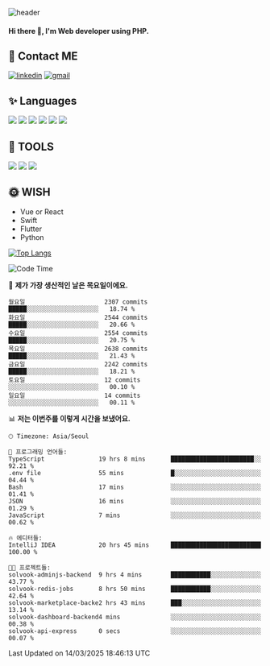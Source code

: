 ![header](https://capsule-render.vercel.app/api?type=waving&color=auto&height=300&section=header&text=Elin&fontSize=90&animation=twinkling)

#### Hi there 👋, I'm <b>Web developer</b> using PHP. ####

<!--
- 🔭 I’m currently working on Uniwill
- 🌱 I’m currently learning Vue or React or Python.
-->

<!---#### I am PHP developer --->

## 💌 Contact ME ###
[<img src='https://img.shields.io/badge/-EunjiKo-%230A66C2?style=flat-square&logo=LinkedIn&logoColor=white' alt='linkedin'>](https://www.linkedin.com/in/https://www.linkedin.com/in/eunji-ko-00a907164//)  [<img src='https://img.shields.io/badge/-einee214%40gmail.com-%23EA4335?style=flat-square&logo=Gmail&logoColor=white' alt='gmail'>](einee214@gmail.com)  


## ✨ Languages
<img src='https://img.shields.io/badge/-PHP-%23777BB4?style=for-the-badge&logo=PHP&logoColor=white'> <img src='https://img.shields.io/badge/-Laravel-%23FF2D20?style=for-the-badge&logo=Laravel&logoColor=white'> <img src='https://img.shields.io/badge/Jquery-%230769AD?style=for-the-badge&logo=Jquery&logoColor=white'> <img src='https://img.shields.io/badge/CSS3-%231572B6?style=for-the-badge&logo=CSS3&logoColor=white'> <img src='https://img.shields.io/badge/Bootstrap-%237952B3?style=for-the-badge&logo=Bootstrap&logoColor=white' > <img src='https://img.shields.io/badge/MySQL-%234479A1?style=for-the-badge&logo=MySQL&logoColor=white' >

## 🌷 TOOLS
<img src='https://img.shields.io/badge/PHPSTORM-%23000000?style=for-the-badge&logo=PhpStorm&logoColor=white' > <img src='https://img.shields.io/badge/GitLab-%23FCA121?style=for-the-badge&logo=GitLab&logoColor=white' > <img src='https://img.shields.io/badge/GitHub-%23181717?style=for-the-badge&logo=GitHub&logoColor=white'>


## 🌞 WISH
- Vue or React
- Swift
- Flutter
- Python


[![Top Langs](https://github-readme-stats.vercel.app/api/top-langs/?username=ein214&layout=compact)](https://github.com/anuraghazra/github-readme-stats)

<!--START_SECTION:waka-->
![Code Time](http://img.shields.io/badge/Code%20Time-4%2C096%20hrs%2041%20mins-blue)

📅 **제가 가장 생산적인 날은 목요일이에요.** 

```text
월요일                      2307 commits        █████░░░░░░░░░░░░░░░░░░░░   18.74 % 
화요일                      2544 commits        █████░░░░░░░░░░░░░░░░░░░░   20.66 % 
수요일                      2554 commits        █████░░░░░░░░░░░░░░░░░░░░   20.75 % 
목요일                      2638 commits        █████░░░░░░░░░░░░░░░░░░░░   21.43 % 
금요일                      2242 commits        █████░░░░░░░░░░░░░░░░░░░░   18.21 % 
토요일                      12 commits          ░░░░░░░░░░░░░░░░░░░░░░░░░   00.10 % 
일요일                      14 commits          ░░░░░░░░░░░░░░░░░░░░░░░░░   00.11 % 
```


📊 **저는 이번주를 이렇게 시간을 보냈어요.** 

```text
🕑︎ Timezone: Asia/Seoul

💬 프로그래밍 언어들: 
TypeScript               19 hrs 8 mins       ███████████████████████░░   92.21 % 
.env file                55 mins             █░░░░░░░░░░░░░░░░░░░░░░░░   04.44 % 
Bash                     17 mins             ░░░░░░░░░░░░░░░░░░░░░░░░░   01.41 % 
JSON                     16 mins             ░░░░░░░░░░░░░░░░░░░░░░░░░   01.29 % 
JavaScript               7 mins              ░░░░░░░░░░░░░░░░░░░░░░░░░   00.62 % 

🔥 에디터들: 
IntelliJ IDEA            20 hrs 45 mins      █████████████████████████   100.00 % 

🐱‍💻 프로젝트들: 
solvook-adminjs-backend  9 hrs 4 mins        ███████████░░░░░░░░░░░░░░   43.77 % 
solvook-redis-jobs       8 hrs 50 mins       ███████████░░░░░░░░░░░░░░   42.64 % 
solvook-marketplace-backe2 hrs 43 mins       ███░░░░░░░░░░░░░░░░░░░░░░   13.14 % 
solvook-dashboard-backend4 mins              ░░░░░░░░░░░░░░░░░░░░░░░░░   00.38 % 
solvook-api-express      0 secs              ░░░░░░░░░░░░░░░░░░░░░░░░░   00.07 % 
```


 Last Updated on 14/03/2025 18:46:13 UTC
<!--END_SECTION:waka-->

<!---![GitHub stats](https://github-readme-stats.vercel.app/api?username=ein214&show_icons=true&theme=dracula)  --->



